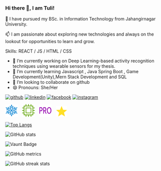 ### Hi there 👋, I am Tuli!

👋 I have pursued my BSc. in Information Technology from Jahangirnagar University.

📫 I am passionate about exploring new technologies and always on the lookout for opportunities to learn and grow.

Skills: REACT / JS / HTML / CSS

- 🔭 I’m currently working on  Deep Learning-based activity recognition techniques using wearable sensors for my thesis. 
- 🌱 I’m currently learning Javascript , Java Spring Boot , Game Development(Unity),Mern Stack Development and SQL 
- 👯 I’m looking to collaborate on github 
- 😄 Pronouns: She/Her 


[<img src='https://cdn.jsdelivr.net/npm/simple-icons@3.0.1/icons/github.svg' alt='github' height='40'>](https://github.com/https://github.com/SidratulAfrida)  [<img src='https://cdn.jsdelivr.net/npm/simple-icons@3.0.1/icons/linkedin.svg' alt='linkedin' height='40'>](https://www.linkedin.com/in/https://www.linkedin.com/in/sidratul-afrida-104b7820b?utm_source=share&utm_campaign=share_via&utm_content=profile&utm_medium=android_app/)  [<img src='https://cdn.jsdelivr.net/npm/simple-icons@3.0.1/icons/facebook.svg' alt='facebook' height='40'>](https://www.facebook.com/https://www.facebook.com/sidratulafrida)  [<img src='https://cdn.jsdelivr.net/npm/simple-icons@3.0.1/icons/instagram.svg' alt='instagram' height='40'>](https://www.instagram.com/https://www.instagram.com/bru_sh31?igsh=ZXV1YWIza245cWcz/)  

<a href='https://archiveprogram.github.com/'><img src='https://raw.githubusercontent.com/acervenky/animated-github-badges/master/assets/acbadge.gif' width='40' height='40'></a> <a href='https://docs.github.com/en/developers'><img src='https://raw.githubusercontent.com/acervenky/animated-github-badges/master/assets/devbadge.gif' width='40' height='40'></a> <a href='https://github.com/pricing'><img src='https://raw.githubusercontent.com/acervenky/animated-github-badges/master/assets/pro.gif' width='40' height='40'></a> <a href='https://stars.github.com/'><img src='https://raw.githubusercontent.com/acervenky/animated-github-badges/master/assets/starbadge.gif' width='35' height='35'></a> 

[![Top Langs](https://github-readme-stats.vercel.app/api/top-langs/?username=https://github.com/SidratulAfrida)](https://github.com/anuraghazra/github-readme-stats)

![GitHub stats](https://github-readme-stats.vercel.app/api?username=https://github.com/SidratulAfrida&show_icons=true&count_private=true)  

![Vaunt Badge](https://api.vaunt.dev/v1/github/entities/https://github.com/SidratulAfrida/contributions?format=svg&private=true)  

![GitHub metrics](https://metrics.lecoq.io/https://github.com/SidratulAfrida)  

![GitHub streak stats](https://streak-stats.demolab.com/?user=https://github.com/SidratulAfrida)  

